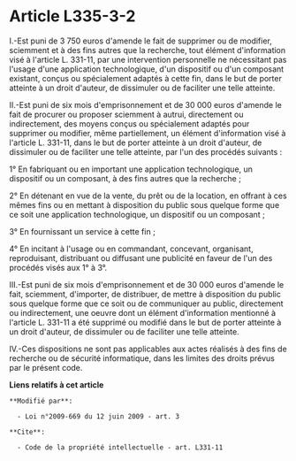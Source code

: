 # Article L335-3-2

I.-Est puni de 3 750 euros d'amende le fait de supprimer ou de modifier, sciemment et à des fins autres que la recherche,
tout élément d'information visé à l'article L. 331-11, par une intervention personnelle ne nécessitant pas l'usage d'une
application technologique, d'un dispositif ou d'un composant existant, conçus ou spécialement adaptés à cette fin, dans le
but de porter atteinte à un droit d'auteur, de dissimuler ou de faciliter une telle atteinte. 

II.-Est puni de six mois d'emprisonnement et de 30 000 euros d'amende le fait de procurer ou proposer sciemment à autrui,
directement ou indirectement, des moyens conçus ou spécialement adaptés pour supprimer ou modifier, même partiellement, un
élément d'information visé à l'article L. 331-11, dans le but de porter atteinte à un droit d'auteur, de dissimuler ou de
faciliter une telle atteinte, par l'un des procédés suivants : 

1° En fabriquant ou en important une application technologique, un dispositif ou un composant, à des fins autres que la
recherche ; 

2° En détenant en vue de la vente, du prêt ou de la location, en offrant à ces mêmes fins ou en mettant à disposition du
public sous quelque forme que ce soit une application technologique, un dispositif ou un composant ; 

3° En fournissant un service à cette fin ; 

4° En incitant à l'usage ou en commandant, concevant, organisant, reproduisant, distribuant ou diffusant une publicité en
faveur de l'un des procédés visés aux 1° à 3°. 

III.-Est puni de six mois d'emprisonnement et de 30 000 euros d'amende le fait, sciemment, d'importer, de distribuer, de
mettre à disposition du public sous quelque forme que ce soit ou de communiquer au public, directement ou indirectement, une
oeuvre dont un élément d'information mentionné à l'article L. 331-11 a été supprimé ou modifié dans le but de porter atteinte
à un droit d'auteur, de dissimuler ou de faciliter une telle atteinte. 

IV.-Ces dispositions ne sont pas applicables aux actes réalisés à des fins de recherche ou de sécurité informatique, dans les
limites des droits prévus par le présent code.

**Liens relatifs à cet article**

	**Modifié par**:

	  - Loi n°2009-669 du 12 juin 2009 - art. 3

	**Cite**:

	  - Code de la propriété intellectuelle - art. L331-11
